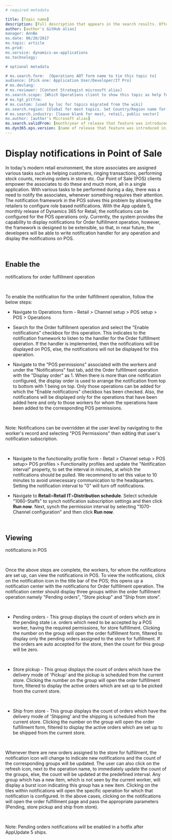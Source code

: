 ```yaml
---
# required metadata

title: [Topic name]
description: [Full description that appears in the search results. Often the first paragraph of your topic.]
author: [author's GitHub alias]
manager: AnnBe
ms.date: 06/20/2017
ms.topic: article
ms.prod: 
ms.service: dynamics-ax-applications
ms.technology: 

# optional metadata

# ms.search.form:  [Operations AOT form name to tie this topic to]
audience: [Pick one: Application User/Developer/IT Pro]
# ms.devlang: 
# ms.reviewer: [Content Strategist microsoft alias]
ms.search.scope: [Which Operations client to show this topic as help for, to be set by content strategist, see list here: https://microsoft.sharepoint.com/teams/DynDoc/_layouts/15/WopiFrame.aspx?sourcedoc={23419e1c-eb64-42e9-aa9b-79875b428718}&action=edit&wd=target%28Core%20Dynamics%20AX%20CP%20requirements%2Eone%7C4CC185C0%2DEFAA%2D42CD%2D94B9%2D8F2A45E7F61A%2FVersions%20list%20for%20docs%20topics%7CC14BE630%2D5151%2D49D6%2D8305%2D554B5084593C%2F%29]
# ms.tgt_pltfrm: 
# ms.custom: [used by loc for topics migrated from the wiki]
ms.search.region: [Global for most topics. Set Country/Region name for localizations]
# ms.search.industry: [leave blank for most, retail, public sector]
ms.author: [author's Microsoft alias]
ms.search.validFrom: [month/year of release that feature was introduced in, in format yyyy-mm-dd]
ms.dyn365.ops.version: [name of release that feature was introduced in, see list here: https://microsoft.sharepoint.com/teams/DynDoc/_layouts/15/WopiFrame.aspx?sourcedoc={23419e1c-eb64-42e9-aa9b-79875b428718}&action=edit&wd=target%28Core%20Dynamics%20AX%20CP%20requirements%2Eone%7C4CC185C0%2DEFAA%2D42CD%2D94B9%2D8F2A45E7F61A%2FVersions%20list%20for%20docs%20topics%7CC14BE630%2D5151%2D49D6%2D8305%2D554B5084593C%2F%29]
---
```



# Display notifications in Point of Sale


In today's modern retail environment, the store associates are assigned various tasks such as helping customers, ringing transactions, performing stock counts, receiving
orders in store etc. Our Point of Sale (POS) clients empower the associates to
do these and much more, all in a single application. With various tasks to be
performed during a day, there was a need to notify the associates, whenever
something requires their attention. The notification framework in the POS
solves this problem by allowing the retailers to configure role based
notifications. With the App update 5, monthly release of Dynamics 365 for
Retail, the notifications can be configured for the POS operations only.
Currently, the system provides the capability to display notifications for
Order fulfillment operation, however, the framework is designed to be
extensible, so that, in near future, the developers will be able to write
notification handler for any operation and display the notifications on POS.  

 

## Enable the
notifications for order fulfillment operation

 

To enable the
notification for the order fulfillment operation, follow the below steps:

* Navigate to
Operations form - Retail > Channel setup > POS setup > POS >
Operations

* Search for the
Order fulfillment operation and select the "Enable notifications"
checkbox for this operation. This indicates to the notification framework to
listen to the handler for the Order fulfillment operation. If the handler is
implemented, then the notifications will be displayed on POS, else, the
notifications will not be displayed for this operation.

* Navigate to the
"POS permissions" associated with the workers and under the
"Notifications" fast tab, add the Order fulfillment operation with
the "Display order" as 1. When there is more than one notification
configured, the display order is used to arrange the notification from top to
bottom with 1 being on top. Only those operations can be added for which the
"Enable notifications" checkbox has been checked. Also, the
notifications will be displayed only for the operations that have been added
here and only to those workers for whom the operations have been added to the
corresponding POS permissions. 

 

Note:
Notifications can be overridden at the user level by navigating to the worker's
record and selecting "POS Permissions" then editing that user's
notification subscription.

 

* Navigate to the
functionality profile form - Retail > Channel setup > POS setup> POS
profiles > Functionality profiles and update the "Notification
interval" property, to set the interval in minutes, at which the
notifications should be pulled. We recommend to set this value to 10 minutes to
avoid unnecessary communication to the headquarters. Setting the notification
interval to "0" will turn off notifications.  

* Navigate to
**Retail**>**Retail IT**>**Distribution schedule**. Select schedule
"1060-Staffs" to synch notification subscription settings and then
click **Run now**. Next, synch the permission interval by selecting
"1070-Channel configuration" and then click **Run now**. 

 

## Viewing
notifications in POS

 

Once the above steps
are complete, the workers, for whom the notifications are set up, can view the
notifications in POS. To view the notifications, click on the notification icon
in the title bar of the POS; this opens up a notification center with the notifications
for Order fulfillment operation. The notification center should display three
groups within the order fulfillment operation namely "Pending
orders", "Store pickup" and "Ship from store". 

 

* Pending orders -
This group displays the count of orders which are in the pending state i.e.
orders which need to be accepted by a POS worker, having the required
permissions, for store fulfillment. Clicking the number on the group will open
the order fulfillment form, filtered to display only the pending orders
assigned to the store for fulfillment. If the orders are auto accepted for the
store, then the count for this group will be zero.

 

* Store pickup -
This group displays the count of orders which have the delivery mode of
'Pickup' and the pickup is scheduled from the current store. Clicking the
number on the group will open the order fulfillment form, filtered to display
the active orders which are set up to be picked from the current store.

 

* Ship from store -
This group displays the count of orders which have the delivery mode of
'Shipping' and the shipping is scheduled from the current store. Clicking the
number on the group will open the order fulfillment form, filtered to display
the active orders which are set up to be shipped from the current store.

 

Whenever there are
new orders assigned to the store for fulfillment, the notification icon will
change to indicate new notifications and the count of the corresponding groups
will be updated. The user can also click on the refresh icon, next to the operation
name, to immediately update the count of the groups, else, the count will be
updated at the predefined interval. Any group which has a new item, which is
not seen by the current worker, will display a burst icon indicating this group
has a new item. Clicking on the tiles within notifications will open the
specific operation for which that notification is configured. In the above
cases, clicking on the notifications will open the order fulfillment page and
pass the appropriate parameters (Pending, store pickup and ship from store). 

 

Note: Pending orders
notifications will be enabled in a hotfix after AppUpdate 5 ships. 

